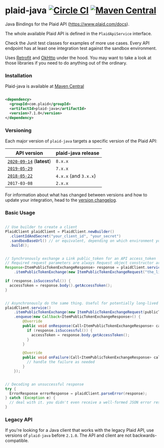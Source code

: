 # plaid-java [![Circle CI](https://circleci.com/gh/plaid/plaid-java.svg?style=svg&circle-token=4ed876775bc0ac7fba18124bc835a9e82dab0c53)](https://app.circleci.com/pipelines/github/plaid/plaid-java) [![Maven Central](https://maven-badges.herokuapp.com/maven-central/com.plaid/plaid-java/badge.svg)](https://maven-badges.herokuapp.com/maven-central/com.plaid/plaid-java)

Java Bindings for the Plaid API (https://www.plaid.com/docs).

The whole available Plaid API is defined in the `PlaidApiService` interface.

Check the Junit test classes for examples of more use cases. Every API endpoint has at
least one integration test against the sandbox environment.

Uses [Retrofit](https://github.com/square/retrofit) and [OkHttp](https://github.com/square/okhttp) under
the hood. You may want to take a look at those libraries if you need to do anything out of the ordinary.

### Installation

Plaid-java is available at [Maven Central](https://search.maven.org/#search%7Cga%7C1%7Cplaid-java)

```xml

<dependency>
  <groupId>com.plaid</groupId>
  <artifactId>plaid-java</artifactId>
  <version>7.1.0</version>
</dependency>
```

### Versioning

Each major version of `plaid-java` targets a specific version of the Plaid API:

| API version                                         | plaid-java release    |
| --------------------------------------------------- | --------------------- |
| [`2020-09-14`][api-version-2020-09-14] (**latest**) | `8.x.x`               |
| [`2019-05-29`][api-version-2019-05-29]              | `7.x.x`               |
| [`2018-05-22`][api-version-2018-05-22]              | `4.x.x` (and `3.x.x`) |
| `2017-03-08`                                        | `2.x.x`               |

For information about what has changed between versions and how to update your integration, head to the [version changelog][version-changelog].

### Basic Usage

```java

// Use builder to create a client
PlaidClient plaidClient = PlaidClient.newBuilder()
  .clientIdAndSecret("your_client_id", "your_secret")
  .sandboxBaseUrl() // or equivalent, depending on which environment you're calling into
  .build();


// Synchronously exchange a Link public_token for an API access_token
// Required request parameters are always Request object constructor arguments
Response<ItemPublicTokenExchangeResponse> response = plaidClient.service()
    .itemPublicTokenExchange(new ItemPublicTokenExchangeRequest("the_link_public_token")).execute();

if (response.isSuccessful()) {
  accessToken = response.body().getAccessToken();
}


// Asynchronously do the same thing. Useful for potentially long-lived calls.
plaidClient.service()
    .itemPublicTokenExchange(new ItemPublicTokenExchangeRequest(publicToken))
    .enqueue(new Callback<ItemPublicTokenExchangeResponse>() {
        @Override
        public void onResponse(Call<ItemPublicTokenExchangeResponse> call, Response<ItemPublicTokenExchangeResponse> response) {
          if (response.isSuccessful()) {
            accessToken = response.body.getAccessToken();
          }
        }

        @Override
        public void onFailure(Call<ItemPublicTokenExchangeResponse> call, Throwable t) {
          // handle the failure as needed
        }
    });


// Decoding an unsuccessful response
try {
  ErrorResponse errorResponse = plaidClient.parseError(response);
} catch (Exception e) {
  // deal with it. you didn't even receive a well-formed JSON error response.
}
```

### Legacy API

If you're looking for a Java client that works with the legacy Plaid API, use
versions of `plaid-java` before `2.1.0`. The API and client are not backwards-compatible.

[version-changelog]: https://plaid.com/docs/api/changelog/
[api-version-2018-05-22]: https://plaid.com/docs/api/versioning/#2018-05-22
[api-version-2019-05-29]: https://plaid.com/docs/api/versioning/#2019-05-29
[api-version-2020-09-14]: https://plaid.com/docs/api/versioning/#2020-09-14
